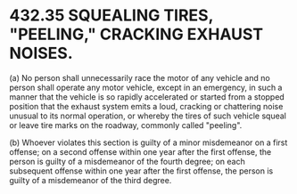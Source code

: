 432.35 SQUEALING TIRES, "PEELING," CRACKING EXHAUST NOISES.
===========================================================

​(a) No person shall unnecessarily race the motor of any vehicle and no
person shall operate any motor vehicle, except in an emergency, in such
a manner that the vehicle is so rapidly accelerated or started from a
stopped position that the exhaust system emits a loud, cracking or
chattering noise unusual to its normal operation, or whereby the tires
of such vehicle squeal or leave tire marks on the roadway, commonly
called "peeling".

​(b) Whoever violates this section is guilty of a minor misdemeanor on a
first offense; on a second offense within one year after the first
offense, the person is guilty of a misdemeanor of the fourth degree; on
each subsequent offense within one year after the first offense, the
person is guilty of a misdemeanor of the third degree.
